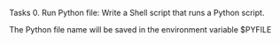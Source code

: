 Tasks
0. Run Python file:
Write a Shell script that runs a Python script.

The Python file name will be saved in the environment variable $PYFILE

